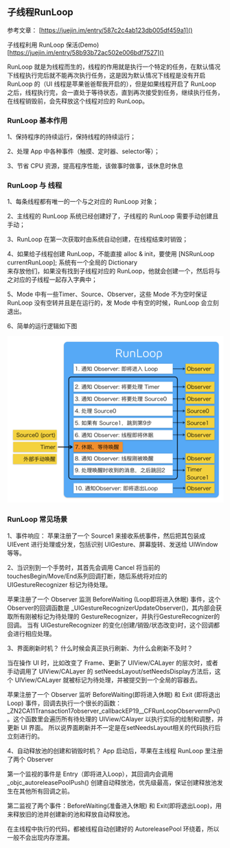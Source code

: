 
## 子线程RunLoop

参考文章：
[https://juejin.im/entry/587c2c4ab123db005df459a1]()

子线程利用 RunLoop 保活(Demo) [https://juejin.im/entry/58b93b72ac502e006bdf7527]()


RunLoop 就是为线程而生的，线程的作用就是执行一个特定的任务，在默认情况下线程执行完后就不能再次执行任务，这是因为默认情况下线程是没有开启 RunLoop 的（UI 线程是苹果爸爸帮我开启的），但是如果线程开启了 RunLoop 之后，线程执行完，会一直处于等待状态，直到再次接受到任务，继续执行任务，在线程销毁前，会先释放这个线程对应的 RunLoop。

### RunLoop 基本作用

1、保持程序的持续运行，保持线程的持续运行；

2、处理 App 中各种事件（触摸、定时器、selector等）；

3、节省 CPU 资源，提高程序性能，该做事时做事，该休息时休息

### RunLoop 与 线程

1、每条线程都有唯一的一个与之对应的 RunLoop 对象；

2、主线程的 RunLoop 系统已经创建好了，子线程的 RunLoop 需要手动创建且手动；

3、RunLoop 在第一次获取时由系统自动创建，在线程结束时销毁；

4、如果给子线程创建 RunLoop，不能直接 alloc & init，要使用 [NSRunLoop currentRunLoop]; 系统有一个全局的 Dictionary  
来存放他们，如果没有找到子线程对应的 RunLoop，他就会创建一个，然后将与之对应的子线程一起存入字典中；

5、Mode 中有一些Timer、Source、Observer，这些 Mode 不为空时保证 RunLoop 没有空转并且是在运行的，发 Mode 中有空的时候，RunLoop 会立刻退出。

6、简单的运行逻辑如下图

![](https://github.com/huangzhifei/huangzhifei.github.com/raw/master/images/RunLoop.png) 


### RunLoop 常见场景

1、事件响应：
苹果注册了一个 Source1 来接收系统事件，然后把其包装成 UIEvent 进行处理或分发，包括识别 UIGesture、屏幕旋转、发送给 UIWindow 等等。

2、当识别到一个手势时，其首先会调用 Cancel 将当前的 touchesBegin/Move/End系列回调打断，随后系统将对应的 UIGestureRecognizer 标记为待处理。

苹果注册了一个 Observer 监测 BeforeWaiting (Loop即将进入休眠) 事件，这个Observer的回调函数是 _UIGestureRecognizerUpdateObserver()，其内部会获取所有刚被标记为待处理的 GestureRecognizer，并执行GestureRecognizer的回调。
当有 UIGestureRecognizer 的变化(创建/销毁/状态改变)时，这个回调都会进行相应处理。

3、界面刷新时机？
什么时候会真正执行刷新、为什么会刷新不及时？

当在操作 UI 时，比如改变了 Frame、更新了 UIView/CALayer 的层次时，或者手动调用了 UIView/CALayer 的 setNeedsLayout/setNeedsDisplay方法后，这个 UIView/CALayer 就被标记为待处理，并被提交到一个全局的容器去。

苹果注册了一个 Observer 监听 BeforeWaiting(即将进入休眠) 和 Exit (即将退出Loop) 事件，回调去执行一个很长的函数：_ZN2CA11Transaction17observer_callbackEP19__CFRunLoopObservermPv()。这个函数里会遍历所有待处理的 UIView/CAlayer 以执行实际的绘制和调整，并更新 UI 界面。 所以说界面刷新并不一定是在setNeedsLayout相关的代码执行后立刻进行的。

4、自动释放池的创建和销毁时机？
App 启动后，苹果在主线程 RunLoop 里注册了两个 Observer

第一个监视的事件是 Entry（即将进入Loop），其回调内会调用_objc_autoreleasePoolPush() 创建自动释放池，优先级最高，保证创建释放池发生在其他所有回调之前。

第二监视了两个事件：BeforeWaiting(准备进入休眠) 和 Exit(即将退出Loop)，用来释放旧的池并创建新的池和释放自动释放池。

在主线程中执行的代码，都被线程自动创建好的 AutoreleasePool 环绕着，所以一般不会出现内存泄漏。

